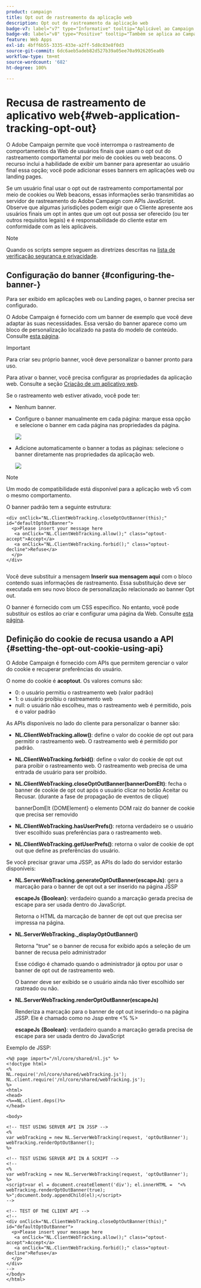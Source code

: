 ```yaml
---
product: campaign
title: Opt out de rastreamento da aplicação web
description: Opt out de rastreamento da aplicação web
badge-v7: label="v7" type="Informative" tooltip="Aplicável ao Campaign Classic v7"
badge-v8: label="v8" type="Positive" tooltip="Também se aplica ao Campaign v8"
feature: Web Apps
exl-id: 4bff6b55-3335-433e-a2ff-5d8c83e8f0d3
source-git-commit: 6dc6aeb5adeb82d527b39a05ee70a9926205ea0b
workflow-type: tm+mt
source-wordcount: '682'
ht-degree: 100%

---
```


# Recusa de rastreamento de aplicativo web{#web-application-tracking-opt-out}



O Adobe Campaign permite que você interrompa o rastreamento de comportamentos da Web de usuários finais que usam o opt out do rastreamento comportamental por meio de cookies ou web beacons. O recurso inclui a habilidade de exibir um banner para apresentar ao usuário final essa opção; você pode adicionar esses banners em aplicações web ou landing pages.

Se um usuário final usar o opt out de rastreamento comportamental por meio de cookies ou Web beacons, essas informações serão transmitidas ao servidor de rastreamento do Adobe Campaign com APIs JavaScript. Observe que algumas jurisdições podem exigir que o Cliente apresente aos usuários finais um opt in antes que um opt out possa ser oferecido (ou ter outros requisitos legais) e é responsabilidade do cliente estar em conformidade com as leis aplicáveis.

>[!NOTE]
>
>Quando os scripts sempre seguem as diretrizes descritas na [lista de verificação segurança e privacidade](https://helpx.adobe.com/br/campaign/kb/acc-security.html#dev).

## Configuração do banner {#configuring-the-banner-}

Para ser exibido em aplicações web ou Landing pages, o banner precisa ser configurado.

O Adobe Campaign é fornecido com um banner de exemplo que você deve adaptar às suas necessidades. Essa versão do banner aparece como um bloco de personalização localizado na pasta do modelo de conteúdo. Consulte [esta página](../../delivery/using/personalization-blocks.md).

>[!IMPORTANT]
>
>Para criar seu próprio banner, você deve personalizar o banner pronto para uso.

Para ativar o banner, você precisa configurar as propriedades da aplicação web. Consulte a seção [Criação de um aplicativo web](designing-a-web-application.md).

Se o rastreamento web estiver ativado, você pode ter:

* Nenhum banner.
* Configure o banner manualmente em cada página: marque essa opção e selecione o banner em cada página nas propriedades da página.

  ![](assets/pageproperties.png)

* Adicione automaticamente o banner a todas as páginas: selecione o banner diretamente nas propriedades da aplicação web.

  ![](assets/optoutconfig.png)

>[!NOTE]
>
>Um modo de compatibilidade está disponível para a aplicação web v5 com o mesmo comportamento.

O banner padrão tem a seguinte estrutura:

```
<div onClick="NL.ClientWebTracking.closeOptOutBanner(this);" id="defaultOptOutBanner">
  <p>Please insert your message here
   <a onClick="NL.ClientWebTracking.allow();" class="optout-accept">Accept</a>
   <a onClick="NL.ClientWebTracking.forbid();" class="optout-decline">Refuse</a>
  </p>
</div>
      
```

Você deve substituir a mensagem **Inserir sua mensagem aqui** com o bloco contendo suas informações de rastreamento. Essa substituição deve ser executada em seu novo bloco de personalização relacionado ao banner Opt out.

O banner é fornecido com um CSS específico. No entanto, você pode substituir os estilos ao criar e configurar uma página da Web. Consulte [esta página](content-editor-interface.md).

## Definição do cookie de recusa usando a API {#setting-the-opt-out-cookie-using-api}

O Adobe Campaign é fornecido com APIs que permitem gerenciar o valor do cookie e recuperar preferências do usuário.

O nome do cookie é **acoptout**. Os valores comuns são:

* 0: o usuário permitiu o rastreamento web (valor padrão)
* 1: o usuário proibiu o rastreamento web
* null: o usuário não escolheu, mas o rastreamento web é permitido, pois é o valor padrão

As APIs disponíveis no lado do cliente para personalizar o banner são:

* **NL.ClientWebTracking.allow()**: define o valor do cookie de opt out para permitir o rastreamento web. O rastreamento web é permitido por padrão.
* **NL.ClientWebTracking.forbid()**: define o valor do cookie de opt out para proibir o rastreamento web. O rastreamento web precisa de uma entrada de usuário para ser proibido.
* **NL.ClientWebTracking.closeOptOutBanner(bannerDomElt)**: fecha o banner de cookie de opt out após o usuário clicar no botão Aceitar ou Recusar. (durante a fase de propagação de eventos de clique)

  bannerDomElt {DOMElement} o elemento DOM raiz do banner de cookie que precisa ser removido

* **NL.ClientWebTracking.hasUserPrefs()**: retorna verdadeiro se o usuário tiver escolhido suas preferências para o rastreamento web.
* **NL.ClientWebTracking.getUserPrefs()**: retorna o valor de cookie de opt out que define as preferências do usuário.

Se você precisar gravar uma JSSP, as APIs do lado do servidor estarão disponíveis:

* **NL.ServerWebTracking.generateOptOutBanner(escapeJs)**: gera a marcação para o banner de opt out a ser inserido na página JSSP

  **escapeJs {Boolean}**: verdadeiro quando a marcação gerada precisa de escape para ser usada dentro do JavaScript.

  Retorna o HTML da marcação de banner de opt out que precisa ser impressa na página.

* **NL.ServerWebTracking._displayOptOutBanner()**

  Retorna &quot;true&quot; se o banner de recusa for exibido após a seleção de um banner de recusa pelo administrador

  Esse código é chamado quando o administrador já optou por usar o banner de opt out de rastreamento web.

  O banner deve ser exibido se o usuário ainda não tiver escolhido ser rastreado ou não.

* **NL.ServerWebTracking.renderOptOutBanner(escapeJs)**

  Renderiza a marcação para o banner de opt out inserindo-o na página JSSP. Ele é chamado como no Jssp entre &lt;% %>

  **escapeJs {Boolean}**: verdadeiro quando a marcação gerada precisa de escape para ser usada dentro do JavaScript

Exemplo de JSSP:

```
<%@ page import="/nl/core/shared/nl.js" %>
<!doctype html>
<%
NL.require('/nl/core/shared/webTracking.js');
NL.client.require('/nl/core/shared/webTracking.js');
%>
<html>
<head>
<%==NL.client.deps()%>
</head>

<body>

<!-- TEST USING SERVER API IN JSSP -->
<% 
var webTracking = new NL.ServerWebTracking(request, 'optOutBanner');
webTracking.renderOptOutBanner();
%>

<!-- TEST USING SERVER API IN A SCRIPT -->
<!--
<% 
var webTracking = new NL.ServerWebTracking(request, 'optOutBanner');
%>
<script>var el = document.createElement('div'); el.innerHTML =  "<% webTracking.renderOptOutBanner(true); %>";document.body.appendChild(el);</script>
-->

<!-- TEST OF THE CLIENT API -->
<!--
<div onClick="NL.ClientWebTracking.closeOptOutBanner(this);" id="defaultOptOutBanner">
  <p>Please insert your message here
   <a onClick="NL.ClientWebTracking.allow();" class="optout-accept">Accept</a>
   <a onClick="NL.ClientWebTracking.forbid();" class="optout-decline">Refuse</a>
  </p>
</div>
-->
</body>
</html>
```

